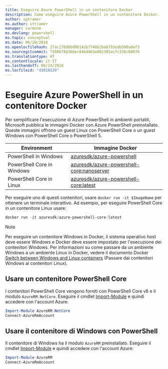 ```yaml
---
title: Eseguire Azure PowerShell in un contenitore Docker
description: Come eseguire Azure PowerShell in un contenitore Docker.
author: sptramer
ms.author: sttramer
manager: carmonm
ms.devlang: powershell
ms.topic: conceptual
ms.date: 06/20/2018
ms.openlocfilehash: 27ac176d8bd0b142b7740b2ba6793edb500a8af3
ms.sourcegitcommit: 72086f8d368ec84bd403e802305acfc336c08978
ms.translationtype: HT
ms.contentlocale: it-IT
ms.lasthandoff: 08/14/2018
ms.locfileid: "43018529"
---
```

# <a name="run-azure-powershell-in-a-docker-container"></a>Eseguire Azure PowerShell in un contenitore Docker

Per semplificare l'esecuzione di Azure PowerShell in ambienti portatili, Microsoft pubblica le immagini Docker con Azure PowerShell preinstallato. Queste immagini offrono un guest Linux con PowerShell Core o un guest Windows con PowerShell Core o PowerShell 5.

| Environment | Immagine Docker |
|-------------|--------------|
| PowerShell in Windows | [azuresdk/azure-powershell](https://hub.docker.com/r/azuresdk/azure-powershell/) |
| PowerShell Core in Windows | [azuresdk/azure-powershell-core:nanoserver](https://hub.docker.com/r/azuresdk/azure-powershell-core/) |
| PowerShell Core in Linux | [azuresdk/azure-powershell-core:latest](https://hub.docker.com/r/azuresdk/azure-powershell-core/) |

Per eseguire uno di questi contenitori, usare `docker run -it $ImageName` per ottenere un terminale interattivo. Ad esempio, per eseguire PowerShell Core in un contenitore Linux usare:

```powershell
docker run -it azuresdk/azure-powershell-core:latest
```

> [!NOTE]
> Per eseguire un contenitore Windows in Docker, il sistema operativo host deve essere Windows e Docker deve essere impostato per l'esecuzione dei contenitori Windows. Per informazioni su come passare da un ambiente Windows a un ambiente Linux in Docker, vedere il documento Docker [Switch between Windows and Linux containers](https://docs.docker.com/docker-for-windows/#switch-between-windows-and-linux-containers) (Passare dai contenitori Windows ai contenitori Linux).

## <a name="use-a-powershell-core-container"></a>Usare un contenitore PowerShell Core

I contenitori PowerShell Core vengono forniti con PowerShell Core v6 e il modulo `AzureRM.NetCore`. Eseguire il cmdlet [Import-Module](/powershell/module/microsoft.powershell.core/import-module) e quindi accedere con l'account Azure:

```powershell
Import-Module AzureRM.NetCore
Connect-AzureRmAccount
```

## <a name="use-the-windows-container-with-powershell"></a>Usare il contenitore di Windows con PowerShell

Il contenitore di Windows ha il modulo `AzureRM` preinstallato. Eseguire il cmdlet [Import-Module](/powershell/module/microsoft.powershell.core/import-module) e quindi accedere con l'account Azure:

```powershell
Import-Module AzureRM
Connect-AzureRmAccount
```
